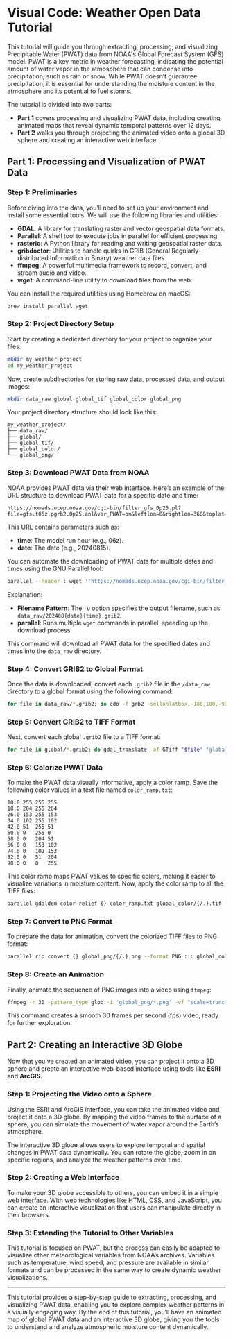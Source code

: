 
# Visual Code: Weather Open Data Tutorial

This tutorial will guide you through extracting, processing, and visualizing Precipitable Water (PWAT) data from NOAA's Global Forecast System (GFS) model. PWAT is a key metric in weather forecasting, indicating the potential amount of water vapor in the atmosphere that can condense into precipitation, such as rain or snow. While PWAT doesn’t guarantee precipitation, it is essential for understanding the moisture content in the atmosphere and its potential to fuel storms.

The tutorial is divided into two parts: 
- **Part 1** covers processing and visualizing PWAT data, including creating animated maps that reveal dynamic temporal patterns over 12 days.
- **Part 2** walks you through projecting the animated video onto a global 3D sphere and creating an interactive web interface.

## Part 1: Processing and Visualization of PWAT Data

### Step 1: Preliminaries

Before diving into the data, you’ll need to set up your environment and install some essential tools. We will use the following libraries and utilities:

- **GDAL**: A library for translating raster and vector geospatial data formats.
- **Parallel**: A shell tool to execute jobs in parallel for efficient processing.
- **rasterio**: A Python library for reading and writing geospatial raster data.
- **gribdoctor**: Utilities to handle quirks in GRIB (General Regularly-distributed Information in Binary) weather data files.
- **ffmpeg**: A powerful multimedia framework to record, convert, and stream audio and video.
- **wget**: A command-line utility to download files from the web.

You can install the required utilities using Homebrew on macOS:

```bash
brew install parallel wget
```

### Step 2: Project Directory Setup

Start by creating a dedicated directory for your project to organize your files:

```bash
mkdir my_weather_project
cd my_weather_project
```

Now, create subdirectories for storing raw data, processed data, and output images:

```bash
mkdir data_raw global global_tif global_color global_png
```

Your project directory structure should look like this:

```
my_weather_project/
├── data_raw/
├── global/
├── global_tif/
├── global_color/
└── global_png/
```

### Step 3: Download PWAT Data from NOAA

NOAA provides PWAT data via their web interface. Here’s an example of the URL structure to download PWAT data for a specific date and time:

```text
https://nomads.ncep.noaa.gov/cgi-bin/filter_gfs_0p25.pl?file=gfs.t06z.pgrb2.0p25.anl&var_PWAT=on&leftlon=0&rightlon=360&toplat=90&bottomlat=-90&dir=%2Fgfs.20240815%2F06%2Fatmos
```

This URL contains parameters such as:
- **time**: The model run hour (e.g., 06z).
- **date**: The date (e.g., 20240815).

You can automate the downloading of PWAT data for multiple dates and times using the GNU Parallel tool:

```bash
parallel --header : wget '"https://nomads.ncep.noaa.gov/cgi-bin/filter_gfs_0p25.pl?file=gfs.t{time}z.pgrb2.0p25.anl&var_PWAT=on&leftlon=0&rightlon=360&toplat=90&bottomlat=-90&dir=%2Fgfs.202408{date}%2F{time}%2Fatmos"' -O data_raw/202408{date}{time}.grib2 ::: date {01..31} ::: time {00,06,12,18}
```

Explanation:
- **Filename Pattern**: The `-O` option specifies the output filename, such as `data_raw/202408{date}{time}.grib2`.
- **parallel**: Runs multiple `wget` commands in parallel, speeding up the download process.

This command will download all PWAT data for the specified dates and times into the `data_raw` directory.

### Step 4: Convert GRIB2 to Global Format

Once the data is downloaded, convert each `.grib2` file in the `/data_raw` directory to a global format using the following command:

```bash
for file in data_raw/*.grib2; do cdo -f grb2 -sellonlatbox,-180,180,-90,90 $file global/$(basename $file); done
```

### Step 5: Convert GRIB2 to TIFF Format

Next, convert each global `.grib2` file to a TIFF format:

```bash
for file in global/*.grib2; do gdal_translate -of GTiff "$file" "global_tif/$(basename "$file" .grib2).tif"; done
```

### Step 6: Colorize PWAT Data

To make the PWAT data visually informative, apply a color ramp. Save the following color values in a text file named `color_ramp.txt`:

```text
10.0 255 255 255
18.0 204 255 204
26.0 153 255 153
34.0 102 255 102
42.0 51  255 51
50.0 0   255 0
58.0 0   204 51
66.0 0   153 102
74.0 0   102 153
82.0 0   51  204
90.0 0   0   255
```

This color ramp maps PWAT values to specific colors, making it easier to visualize variations in moisture content. Now, apply the color ramp to all the TIFF files:

```bash
parallel gdaldem color-relief {} color_ramp.txt global_color/{/.}.tif ::: global_tif/*.tif
```

### Step 7: Convert to PNG Format

To prepare the data for animation, convert the colorized TIFF files to PNG format:

```bash
parallel rio convert {} global_png/{/.}.png --format PNG ::: global_color/*.tif
```

### Step 8: Create an Animation

Finally, animate the sequence of PNG images into a video using `ffmpeg`:

```bash
ffmpeg -r 30 -pattern_type glob -i 'global_png/*.png' -vf "scale=trunc(iw/2)*2:trunc(ih/2)*2" -c:v libx264 -preset veryslow -crf 18 -pix_fmt yuv420p animation.mp4
```

This command creates a smooth 30 frames per second (fps) video, ready for further exploration.

## Part 2: Creating an Interactive 3D Globe

Now that you’ve created an animated video, you can project it onto a 3D sphere and create an interactive web-based interface using tools like **ESRI** and **ArcGIS**.

### Step 1: Projecting the Video onto a Sphere

Using the ESRI and ArcGIS interface, you can take the animated video and project it onto a 3D globe. By mapping the video frames to the surface of a sphere, you can simulate the movement of water vapor around the Earth’s atmosphere.

The interactive 3D globe allows users to explore temporal and spatial changes in PWAT data dynamically. You can rotate the globe, zoom in on specific regions, and analyze the weather patterns over time.

### Step 2: Creating a Web Interface

To make your 3D globe accessible to others, you can embed it in a simple web interface. With web technologies like HTML, CSS, and JavaScript, you can create an interactive visualization that users can manipulate directly in their browsers.

### Step 3: Extending the Tutorial to Other Variables

This tutorial is focused on PWAT, but the process can easily be adapted to visualize other meteorological variables from NOAA’s archives. Variables such as temperature, wind speed, and pressure are available in similar formats and can be processed in the same way to create dynamic weather visualizations.

---

This tutorial provides a step-by-step guide to extracting, processing, and visualizing PWAT data, enabling you to explore complex weather patterns in a visually engaging way. By the end of this tutorial, you’ll have an animated map of global PWAT data and an interactive 3D globe, giving you the tools to understand and analyze atmospheric moisture content dynamically.
